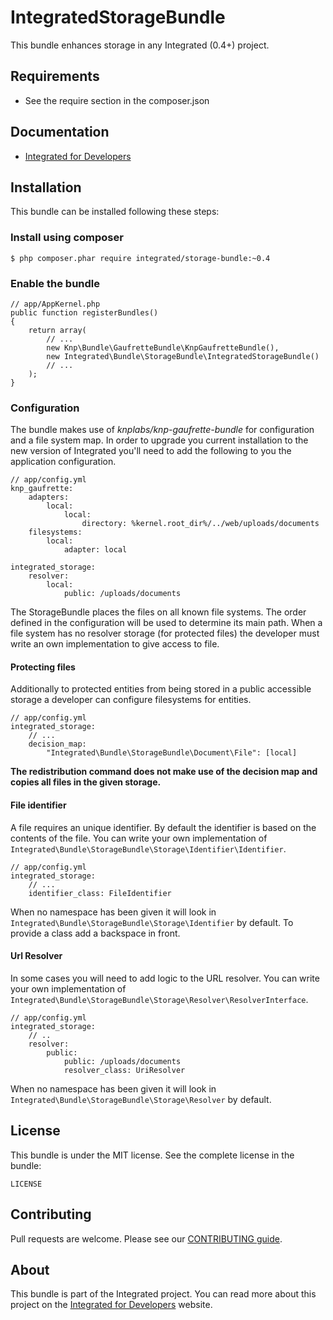 # IntegratedStorageBundle #
This bundle enhances storage in any Integrated (0.4+) project.  

## Requirements ##
* See the require section in the composer.json

## Documentation ##
* [Integrated for Developers](http://integratedfordevelopers.com/ "Integrated for Developers")

## Installation ##
This bundle can be installed following these steps:

### Install using composer ###

    $ php composer.phar require integrated/storage-bundle:~0.4

### Enable the bundle ###

    // app/AppKernel.php
    public function registerBundles()
    {
        return array(
            // ...
			new Knp\Bundle\GaufretteBundle\KnpGaufretteBundle(),
            new Integrated\Bundle\StorageBundle\IntegratedStorageBundle()
            // ...
        );
    }

### Configuration ###
The bundle makes use of *knplabs/knp-gaufrette-bundle* for configuration and a file system map. In order to upgrade you current installation to the new version of Integrated you'll need to add the following to you the application configuration.  

	// app/config.yml
	knp_gaufrette:
	    adapters:
	        local:
	            local:
	                directory: %kernel.root_dir%/../web/uploads/documents
	    filesystems:
	        local:
	            adapter: local

	integrated_storage:
		resolver:
			local:
				public: /uploads/documents
	
The StorageBundle places the files on all known file systems. The order defined in the configuration will be used to determine its main path. When a file system has no resolver storage (for protected files) the developer must write an own implementation to give access to file. 

#### Protecting files ####
Additionally to protected entities from being stored in a public accessible storage a developer can configure filesystems for entities.   

	// app/config.yml
	integrated_storage:
		// ...
		decision_map:
			"Integrated\Bundle\StorageBundle\Document\File": [local]

**The redistribution command does not make use of the decision map and copies all files in the given storage.**

#### File identifier ###
A file requires an unique identifier. By default the identifier is based on the contents of the file. You can write your own implementation of `Integrated\Bundle\StorageBundle\Storage\Identifier\Identifier`. 

	// app/config.yml
	integrated_storage:
		// ...
		identifier_class: FileIdentifier

When no namespace has been given it will look in `Integrated\Bundle\StorageBundle\Storage\Identifier` by default. To provide a class add a backspace in front.  

#### Url Resolver ###
In some cases you will need to add logic to the URL resolver. You can write your own implementation of `Integrated\Bundle\StorageBundle\Storage\Resolver\ResolverInterface`.

	// app/config.yml
	integrated_storage:
		// ..
		resolver:
			public:
				public: /uploads/documents
				resolver_class: UriResolver

When no namespace has been given it will look in `Integrated\Bundle\StorageBundle\Storage\Resolver` by default.

 

## License ##
This bundle is under the MIT license. See the complete license in the bundle:

    LICENSE

## Contributing ##
Pull requests are welcome. Please see our [CONTRIBUTING guide](http://integratedfordevelopers.com/contributing "CONTRIBUTING guide").

## About ##
This bundle is part of the Integrated project. You can read more about this project on the
[Integrated for Developers](http://integratedfordevelopers.com/ "Integrated for Developers") website.
